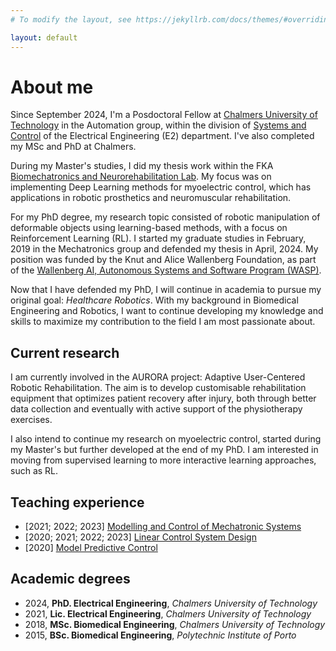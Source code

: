 ```yaml
---
# To modify the layout, see https://jekyllrb.com/docs/themes/#overriding-theme-defaults

layout: default
---
```


# About me

Since September 2024, I'm a Posdoctoral Fellow at [Chalmers University of Technology](https://www.chalmers.se/en/) in the Automation group, within the division of [Systems and Control](https://www.chalmers.se/en/departments/e2/research/systems-and-control/) of the Electrical Engineering (E2) department. I've also completed my MSc and PhD at Chalmers. 

During my Master's studies, I did my thesis work within the FKA [Biomechatronics and Neurorehabilitation Lab](http://www.bnl.chalmers.se/wordpress/). My focus was on implementing Deep Learning methods for myoelectric control, which has applications in robotic prosthetics and neuromuscular rehabilitation. 

For my PhD degree, my research topic consisted of robotic manipulation of deformable objects using learning-based methods, with a focus on Reinforcement Learning (RL). I started my graduate studies in February, 2019 in the Mechatronics group and defended my thesis in April, 2024. My position was funded by the Knut and Alice Wallenberg Foundation, as part of the [Wallenberg AI, Autonomous Systems and Software Program (WASP)](https://wasp-sweden.org/).

Now that I have defended my PhD, I will continue in academia to pursue my original goal: *Healthcare Robotics*. With my background in Biomedical Engineering and Robotics, I want to continue developing my knowledge and skills to maximize my contribution to the field I am most passionate about. 

## Current research

I am currently involved in the AURORA project: Adaptive User-Centered Robotic Rehabilitation. The aim is to develop customisable rehabilitation equipment that optimizes patient recovery after injury, both through better data collection and eventually with active support of the physiotherapy exercises. 

I also intend to continue my research on myoelectric control, started during my Master's but further developed at the end of my PhD. I am interested in moving from supervised learning to more interactive learning approaches, such as RL.

## Teaching experience

- [2021; 2022; 2023] [Modelling and Control of Mechatronic Systems](https://www.student.chalmers.se/sp/course?course_id=34155)
- [2020; 2021; 2022; 2023] [Linear Control System Design](https://www.student.chalmers.se/sp/course?course_id=33841)
- [2020] [Model Predictive Control](https://www.student.chalmers.se/sp/course?course_id=31022)

## Academic degrees
- 2024, **PhD. Electrical Engineering**, *Chalmers University of Technology*
- 2021, **Lic. Electrical Engineering**, *Chalmers University of Technology*
- 2018, **MSc. Biomedical Engineering**, *Chalmers University of Technology*
- 2015, **BSc. Biomedical Engineering**, *Polytechnic Institute of Porto*